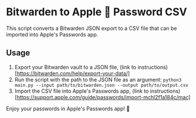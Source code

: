 # Bitwarden to Apple 🍏 Password CSV

This script converts a Bitwarden JSON export to a CSV file that can be imported into Apple's Passwords app.

## Usage

1. Export your Bitwarden vault to a JSON file, (link to instructions)[https://bitwarden.com/help/export-your-data/]
2. Run the script with the path to the JSON file as an argument: `python3 main.py --input path/to/bitwarden.json --output path/to/output.csv`
3. Import the CSV file into Apple's Passwords app, (link to instructions)[https://support.apple.com/guide/passwords/import-mchl2f1a184c/mac]

Enjoy your passwords in Apple's Passwords app! 🎉